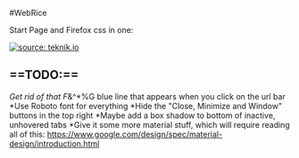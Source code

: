 #WebRice

Start Page and Firefox css in one:

<a href="https://u.teknik.io/OqBl2D.png"><img src="https://u.teknik.io/OqBl2D.png" title="source: teknik.io" /></a>

==TODO:== 
----
  *Get rid of that F*&^*%G blue line that appears when you click on the url bar
  *Use Roboto font for everything
  *Hide the "Close, Minimize and Window" buttons in the top right
  *Maybe add a box shadow to bottom of inactive, unhovered tabs
  *Give it some more material stuff, which will require reading all of this:                                                    https://www.google.com/design/spec/material-design/introduction.html
